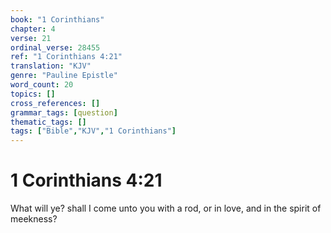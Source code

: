 ```yaml
---
book: "1 Corinthians"
chapter: 4
verse: 21
ordinal_verse: 28455
ref: "1 Corinthians 4:21"
translation: "KJV"
genre: "Pauline Epistle"
word_count: 20
topics: []
cross_references: []
grammar_tags: [question]
thematic_tags: []
tags: ["Bible","KJV","1 Corinthians"]
---
```


# 1 Corinthians 4:21

What will ye? shall I come unto you with a rod, or in love, and in the spirit of meekness?
